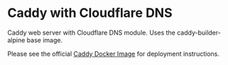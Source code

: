 # Caddy with Cloudflare DNS
Caddy web server with Cloudflare DNS module. Uses the caddy-builder-alpine base image.

Please see the official [Caddy Docker Image](https://hub.docker.com/_/caddy) for deployment instructions.
